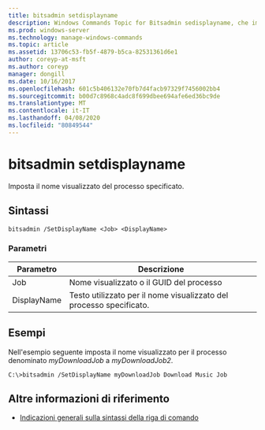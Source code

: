```yaml
---
title: bitsadmin setdisplayname
description: Windows Commands Topic for Bitsadmin sedisplayname, che imposta il nome visualizzato del processo specificato.
ms.prod: windows-server
ms.technology: manage-windows-commands
ms.topic: article
ms.assetid: 13706c53-fb5f-4879-b5ca-82531361d6e1
author: coreyp-at-msft
ms.author: coreyp
manager: dongill
ms.date: 10/16/2017
ms.openlocfilehash: 601c5b406132e70fb7d4facb97329f7456002bb4
ms.sourcegitcommit: b00d7c8968c4adc8f699dbee694afe6ed36bc9de
ms.translationtype: MT
ms.contentlocale: it-IT
ms.lasthandoff: 04/08/2020
ms.locfileid: "80849544"
---
```

# <a name="bitsadmin-setdisplayname"></a>bitsadmin setdisplayname

Imposta il nome visualizzato del processo specificato.

## <a name="syntax"></a>Sintassi

```
bitsadmin /SetDisplayName <Job> <DisplayName>
```

### <a name="parameters"></a>Parametri

|Parametro|Descrizione|
|---------|-----------|
|Job|Nome visualizzato o il GUID del processo|
|DisplayName|Testo utilizzato per il nome visualizzato del processo specificato.|

## <a name="examples"></a><a name=BKMK_examples></a>Esempi

Nell'esempio seguente imposta il nome visualizzato per il processo denominato *myDownloadJob* a *myDownloadJob2*.
```
C:\>bitsadmin /SetDisplayName myDownloadJob Download Music Job
```

## <a name="additional-references"></a>Altre informazioni di riferimento

- [Indicazioni generali sulla sintassi della riga di comando](command-line-syntax-key.md)